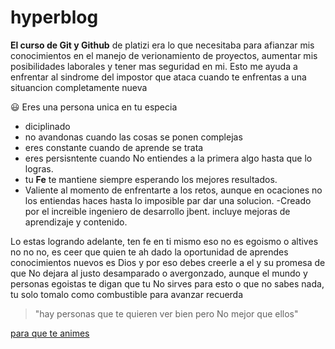 # hyperblog
**El curso de Git y Github** de platizi era lo que necesitaba para afianzar mis conocimientos en el manejo de verionamiento de proyectos, aumentar mis posibilidades laborales y tener mas seguridad en mi.
Esto me ayuda a enfrentar al sindrome del impostor que ataca cuando te enfrentas a una situancion completamente nueva

:smiley:
Eres una persona unica en tu especia
- diciplinado
- no avandonas cuando las cosas se ponen complejas
- eres constante cuando de aprende se trata
- eres persisntente cuando No entiendes a la primera algo hasta que lo logras.
- tu **Fe** te mantiene siempre esperando los mejores resultados.
- Valiente al momento de enfrentarte a los retos, aunque en ocaciones no los entiendas haces hasta lo imposible par dar una solucion.
-Creado por el increible ingeniero de desarrollo jbent.
incluye mejoras de aprendizaje y contenido.


Lo estas logrando adelante, ten fe en ti mismo eso no es egoismo o altives no no no, es ceer que quien te ah dado la oportunidad de aprendes conocimientos nuevos es Dios y por eso debes creerle a el y su promesa de que No dejara al justo desamparado o avergonzado, aunque el mundo y personas egoistas te digan que tu No sirves para esto o que no sabes nada, tu solo tomalo como combustible para avanzar recuerda
> "hay personas que te quieren ver bien pero No mejor que ellos"

[para que te animes](http://https://www.youtube.com/watch?v=zP2G4dnUF10 "para que te animes")


